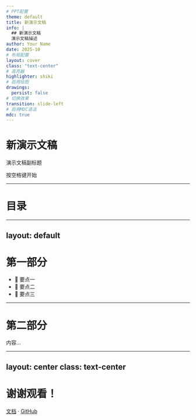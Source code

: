 ```yaml
---
# PPT配置
theme: default
title: 新演示文稿
info: |
  ## 新演示文稿
  演示文稿描述
author: Your Name
date: 2025-10
# 布局配置
layout: cover
class: "text-center"
# 高亮器
highlighter: shiki
# 启用绘图
drawings:
  persist: false
# 切换效果
transition: slide-left
# 启用MDC语法
mdc: true
---
```


# 新演示文稿

演示文稿副标题

<div class="pt-12">
  <span @click="$slidev.nav.next" class="px-2 py-1 rounded cursor-pointer" hover="bg-white bg-opacity-10">
    按空格键开始 <carbon:arrow-right class="inline"/>
  </span>
</div>

<!--
演示文稿备注
-->

---

# 目录

<Toc />

---
layout: default
---

# 第一部分

- 📝 要点一
- 🎯 要点二  
- 🚀 要点三

---

# 第二部分

内容...

---
layout: center
class: text-center
---

# 谢谢观看！

[文档](https://sli.dev) · [GitHub](https://github.com/slidevjs/slidev)
